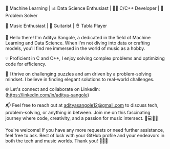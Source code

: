🚀 Machine Learning  | 📊 Data Science Enthusiast | 👨‍💻 C/C++ Developer | 🧩 Problem Solver

🎵 Music Enthusiast | 🎸 Guitarist | 🪘 Tabla Player

👋 Hello there! I'm Aditya Sangole, a dedicated in the field of Machine Learning and Data Science. When I'm not diving into data or crafting models, you'll find me immersed in the world of music as a hobby.

💡 Proficient in C and C++, I enjoy solving complex problems and optimizing code for efficiency.

🧩 I thrive on challenging puzzles and am driven by a problem-solving mindset. I believe in finding elegant solutions to real-world challenges.

🌐 Let's connect and collaborate on LinkedIn: (https://linkedin.com/in/aditya-sangole)

📬 Feel free to reach out at adityasangole12@gmail.com to discuss tech, problem-solving, or anything in between. Join me on this fascinating journey where code, creativity, and a passion for music intersect. 🎵💻🌐🧩

You're welcome! If you have any more requests or need further assistance, feel free to ask. Best of luck with your GitHub profile and your endeavors in both the tech and music worlds. Thank you! 🚀🎵🌟
